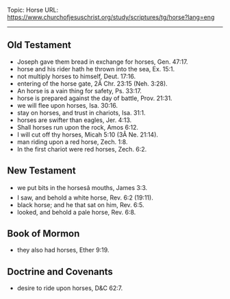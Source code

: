 Topic: Horse
URL: https://www.churchofjesuschrist.org/study/scriptures/tg/horse?lang=eng

---

## Old Testament

- Joseph gave them bread in exchange for horses, Gen. 47:17.
- horse and his rider hath he thrown into the sea, Ex. 15:1.
- not multiply horses to himself, Deut. 17:16.
- entering of the horse gate, 2Â Chr. 23:15 (Neh. 3:28).
- An horse is a vain thing for safety, Ps. 33:17.
- horse is prepared against the day of battle, Prov. 21:31.
- we will flee upon horses, Isa. 30:16.
- stay on horses, and trust in chariots, Isa. 31:1.
- horses are swifter than eagles, Jer. 4:13.
- Shall horses run upon the rock, Amos 6:12.
- I will cut off thy horses, Micah 5:10 (3Â Ne. 21:14).
- man riding upon a red horse, Zech. 1:8.
- In the first chariot were red horses, Zech. 6:2.

## New Testament

- we put bits in the horsesâ mouths, James 3:3.
- I saw, and behold a white horse, Rev. 6:2 (19:11).
- black horse; and he that sat on him, Rev. 6:5.
- looked, and behold a pale horse, Rev. 6:8.

## Book of Mormon

- they also had horses, Ether 9:19.

## Doctrine and Covenants

- desire to ride upon horses, D&C 62:7.

